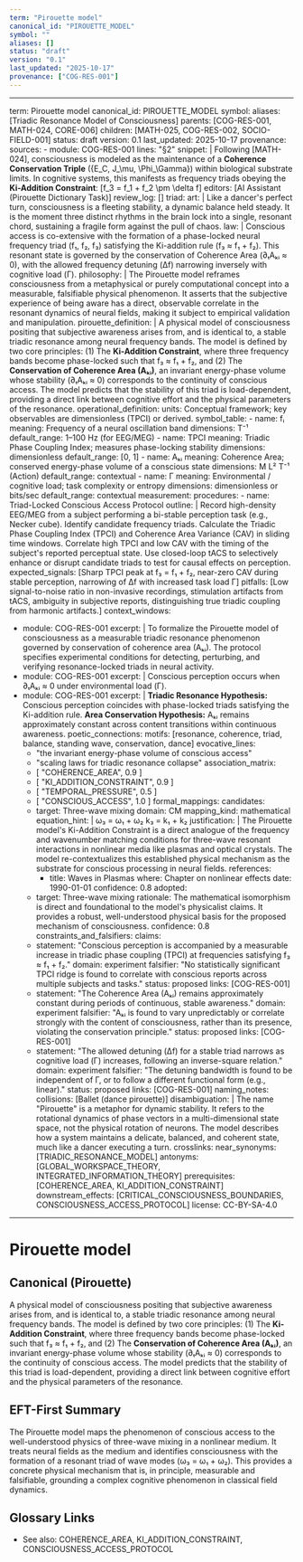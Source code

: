 ```yaml
---
term: "Pirouette model"
canonical_id: "PIROUETTE_MODEL"
symbol: ""
aliases: []
status: "draft"
version: "0.1"
last_updated: "2025-10-17"
provenance: ["COG-RES-001"]
---
```


---
term: Pirouette model
canonical_id: PIROUETTE_MODEL
symbol: 
aliases: [Triadic Resonance Model of Consciousness]
parents: [COG-RES-001, MATH-024, CORE-006]
children: [MATH-025, COG-RES-002, SOCIO-FIELD-001]
status: draft
version: 0.1
last_updated: 2025-10-17
provenance:
  sources:
    - module: COG-RES-001
      lines: "§2"
      snippet: |
        Following [MATH-024], consciousness is modeled as the maintenance of a **Coherence Conservation Triple** ({E_C, J_\mu, \Phi_\Gamma}) within biological substrate limits. In cognitive systems, this manifests as frequency triads obeying the **Ki-Addition Constraint**:
        [f_3 = f_1 + f_2 \pm \delta f]
  editors: [AI Assistant (Pirouette Dictionary Task)]
  review_log: []
triad:
  art: |
    Like a dancer's perfect turn, consciousness is a fleeting stability, a dynamic balance held steady. It is the moment three distinct rhythms in the brain lock into a single, resonant chord, sustaining a fragile form against the pull of chaos.
  law: |
    Conscious access is co-extensive with the formation of a phase-locked neural frequency triad (f₁, f₂, f₃) satisfying the Ki-addition rule (f₃ ≈ f₁ + f₂). This resonant state is governed by the conservation of Coherence Area (∂ₜAₖᵢ ≈ 0), with the allowed frequency detuning (Δf) narrowing inversely with cognitive load (Γ).
  philosophy: |
    The Pirouette model reframes consciousness from a metaphysical or purely computational concept into a measurable, falsifiable physical phenomenon. It asserts that the subjective experience of being aware has a direct, observable correlate in the resonant dynamics of neural fields, making it subject to empirical validation and manipulation.
pirouette_definition: |
  A physical model of consciousness positing that subjective awareness arises from, and is identical to, a stable triadic resonance among neural frequency bands. The model is defined by two core principles: (1) The **Ki-Addition Constraint**, where three frequency bands become phase-locked such that f₃ ≈ f₁ + f₂, and (2) The **Conservation of Coherence Area (Aₖᵢ)**, an invariant energy-phase volume whose stability (∂ₜAₖᵢ ≈ 0) corresponds to the continuity of conscious access. The model predicts that the stability of this triad is load-dependent, providing a direct link between cognitive effort and the physical parameters of the resonance.
operational_definition:
  units: Conceptual framework; key observables are dimensionless (TPCI) or derived.
  symbol_table:
    - name: fᵢ
      meaning: Frequency of a neural oscillation band
      dimensions: T⁻¹
      default_range: 1–100 Hz (for EEG/MEG)
    - name: TPCI
      meaning: Triadic Phase Coupling Index; measures phase-locking stability
      dimensions: dimensionless
      default_range: [0, 1]
    - name: Aₖᵢ
      meaning: Coherence Area; conserved energy-phase volume of a conscious state
      dimensions: M L² T⁻¹ (Action)
      default_range: contextual
    - name: Γ
      meaning: Environmental / cognitive load; task complexity or entropy
      dimensions: dimensionless or bits/sec
      default_range: contextual
  measurement:
    procedures:
      - name: Triad-Locked Conscious Access Protocol
        outline: |
          Record high-density EEG/MEG from a subject performing a bi-stable perception task (e.g., Necker cube). Identify candidate frequency triads. Calculate the Triadic Phase Coupling Index (TPCI) and Coherence Area Variance (CAV) in sliding time windows. Correlate high TPCI and low CAV with the timing of the subject's reported perceptual state. Use closed-loop tACS to selectively enhance or disrupt candidate triads to test for causal effects on perception.
        expected_signals: [Sharp TPCI peak at f₃ = f₁ + f₂, near-zero CAV during stable perception, narrowing of Δf with increased task load Γ]
        pitfalls: [Low signal-to-noise ratio in non-invasive recordings, stimulation artifacts from tACS, ambiguity in subjective reports, distinguishing true triadic coupling from harmonic artifacts.]
context_windows:
  - module: COG-RES-001
    excerpt: |
      To formalize the Pirouette model of consciousness as a measurable triadic resonance phenomenon governed by conservation of coherence area (Aₖᵢ). The protocol specifies experimental conditions for detecting, perturbing, and verifying resonance-locked triads in neural activity.
  - module: COG-RES-001
    excerpt: |
      Conscious perception occurs when ∂ₜAₖᵢ ≈ 0 under environmental load (Γ).
  - module: COG-RES-001
    excerpt: |
      **Triadic Resonance Hypothesis:** Conscious perception coincides with phase-locked triads satisfying the Ki-addition rule.
      **Area Conservation Hypothesis:** Aₖᵢ remains approximately constant across content transitions within continuous awareness.
poetic_connections:
  motifs: [resonance, coherence, triad, balance, standing wave, conservation, dance]
  evocative_lines:
    - "the invariant energy-phase volume of conscious access"
    - "scaling laws for triadic resonance collapse"
  association_matrix:
    - [ "COHERENCE_AREA", 0.9 ]
    - [ "KI_ADDITION_CONSTRAINT", 0.9 ]
    - [ "TEMPORAL_PRESSURE", 0.5 ]
    - [ "CONSCIOUS_ACCESS", 1.0 ]
formal_mappings:
  candidates:
    - target: Three-wave mixing
      domain: CM
      mapping_kind: mathematical
      equation_hint: |
        ω₃ = ω₁ + ω₂
        k₃ = k₁ + k₂
      justification: |
        The Pirouette model's Ki-Addition Constraint is a direct analogue of the frequency and wavenumber matching conditions for three-wave resonant interactions in nonlinear media like plasmas and optical crystals. The model re-contextualizes this established physical mechanism as the substrate for conscious processing in neural fields.
      references:
        - title: Waves in Plasmas
          where: Chapter on nonlinear effects
          date: 1990-01-01
      confidence: 0.8
  adopted:
    - target: Three-wave mixing
      rationale: The mathematical isomorphism is direct and foundational to the model's physicalist claims. It provides a robust, well-understood physical basis for the proposed mechanism of consciousness.
      confidence: 0.8
constraints_and_falsifiers:
  claims:
    - statement: "Conscious perception is accompanied by a measurable increase in triadic phase coupling (TPCI) at frequencies satisfying f₃ ≈ f₁ + f₂."
      domain: experiment
      falsifier: "No statistically significant TPCI ridge is found to correlate with conscious reports across multiple subjects and tasks."
      status: proposed
      links: [COG-RES-001]
    - statement: "The Coherence Area (Aₖᵢ) remains approximately constant during periods of continuous, stable awareness."
      domain: experiment
      falsifier: "Aₖᵢ is found to vary unpredictably or correlate strongly with the content of consciousness, rather than its presence, violating the conservation principle."
      status: proposed
      links: [COG-RES-001]
    - statement: "The allowed detuning (Δf) for a stable triad narrows as cognitive load (Γ) increases, following an inverse-square relation."
      domain: experiment
      falsifier: "The detuning bandwidth is found to be independent of Γ, or to follow a different functional form (e.g., linear)."
      status: proposed
      links: [COG-RES-001]
naming_notes:
  collisions: [Ballet (dance pirouette)]
  disambiguation: |
    The name "Pirouette" is a metaphor for dynamic stability. It refers to the rotational dynamics of phase vectors in a multi-dimensional state space, not the physical rotation of neurons. The model describes how a system maintains a delicate, balanced, and coherent state, much like a dancer executing a turn.
crosslinks:
  near_synonyms: [TRIADIC_RESONANCE_MODEL]
  antonyms: [GLOBAL_WORKSPACE_THEORY, INTEGRATED_INFORMATION_THEORY]
  prerequisites: [COHERENCE_AREA, KI_ADDITION_CONSTRAINT]
  downstream_effects: [CRITICAL_CONSCIOUSNESS_BOUNDARIES, CONSCIOUSNESS_ACCESS_PROTOCOL]
license: CC-BY-SA-4.0
---

# Pirouette model

## Canonical (Pirouette)
A physical model of consciousness positing that subjective awareness arises from, and is identical to, a stable triadic resonance among neural frequency bands. The model is defined by two core principles: (1) The **Ki-Addition Constraint**, where three frequency bands become phase-locked such that f₃ ≈ f₁ + f₂, and (2) The **Conservation of Coherence Area (Aₖᵢ)**, an invariant energy-phase volume whose stability (∂ₜAₖᵢ ≈ 0) corresponds to the continuity of conscious access. The model predicts that the stability of this triad is load-dependent, providing a direct link between cognitive effort and the physical parameters of the resonance.

## EFT-First Summary
The Pirouette model maps the phenomenon of conscious access to the well-understood physics of three-wave mixing in a nonlinear medium. It treats neural fields as the medium and identifies consciousness with the formation of a resonant triad of wave modes (ω₃ = ω₁ + ω₂). This provides a concrete physical mechanism that is, in principle, measurable and falsifiable, grounding a complex cognitive phenomenon in classical field dynamics.

## Glossary Links
- See also: COHERENCE_AREA, KI_ADDITION_CONSTRAINT, CONSCIOUSNESS_ACCESS_PROTOCOL